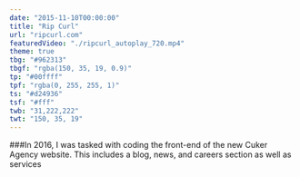 ```yaml
---
date: "2015-11-10T00:00:00"
title: "Rip Curl"
url: "ripcurl.com"
featuredVideo: "./ripcurl_autoplay_720.mp4"
theme: true
tbg: "#962313"
tbgf: "rgba(150, 35, 19, 0.9)"
tp: "#00ffff"
tpf: "rgba(0, 255, 255, 1)"
ts: "#d24936"
tsf: "#fff"
twb: "31,222,222"
twt: "150, 35, 19"
---
```

###In 2016, I was tasked with coding the front-end of the new Cuker Agency website. This includes a blog, news, and careers section as well as services 
